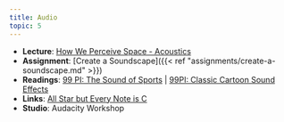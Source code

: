 ```yaml
---
title: Audio
topic: 5
---
```

- **Lecture**: [How We Perceive Space - Acoustics](https://impr.hdyar.com/notes/perceivingSpaceAcoustics.html)
- **Assignment**: [Create a Soundscape]({{< ref "assignments/create-a-soundscape.md" >}})
- **Readings**: [99 PI: The Sound of Sports](https://99percentinvisible.org/episode/the-sound-of-sports/) | [99PI: Classic Cartoon Sound Effects](https://99percentinvisible.org/episode/classic-cartoon-sound-effects/)
- **Links**: [All Star but Every Note is C](https://soundcloud.com/vagidictoris/all-star-by-smash-mouth-but-all-notes-are-in-c)
- **Studio**: Audacity Workshop
